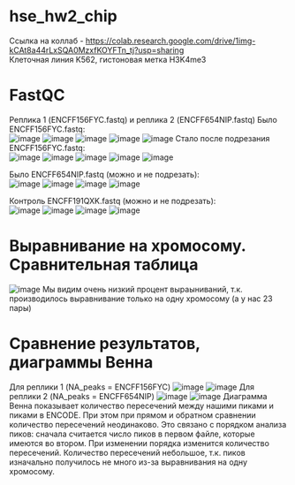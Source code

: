 # hse_hw2_chip
Ссылка на коллаб - https://colab.research.google.com/drive/1img-kCAt8a44rLxSQA0MzxfKOYFTn_tj?usp=sharing  
Клеточная линия K562, гистоновая метка H3K4me3  
# FastQC
Реплика 1 (ENCFF156FYC.fastq) и реплика 2 (ENCFF654NIP.fastq)
Было 	ENCFF156FYC.fastq:  
![image](https://user-images.githubusercontent.com/60805733/157036128-bf46f37f-1a4f-426c-97a8-f8d181fcf615.png)
![image](https://user-images.githubusercontent.com/60805733/157036154-e8cc8f69-3849-431b-b0ca-efef7849c04c.png)
![image](https://user-images.githubusercontent.com/60805733/157036170-88b512ff-57c6-4def-b599-f3b3c0f14717.png)
![image](https://user-images.githubusercontent.com/60805733/157036222-f12f3378-bf50-4b54-b3c8-4c7f7527030d.png)
![image](https://user-images.githubusercontent.com/60805733/157036245-461a797c-0927-408b-a1c9-e0eb94ccae1f.png)
Стало после подрезания	ENCFF156FYC.fastq:  
![image](https://user-images.githubusercontent.com/60805733/157036277-f040ef55-6800-4e53-a1cf-c7c5fc8a524c.png)
![image](https://user-images.githubusercontent.com/60805733/157036298-0315a3b8-b6d5-4770-b4c5-1774a56459f3.png)
![image](https://user-images.githubusercontent.com/60805733/157036315-482db460-c29e-4f00-8984-018814da9e07.png)
![image](https://user-images.githubusercontent.com/60805733/157036356-622b9a50-9f9e-433a-8f6b-029587f11418.png)
![image](https://user-images.githubusercontent.com/60805733/157036370-1ffa35c6-eecb-4380-81c9-f47a94e39cbc.png)

Было ENCFF654NIP.fastq (можно и не подрезать):  
![image](https://user-images.githubusercontent.com/60805733/157036497-9783cacf-3fb6-4345-a488-cf07d8792651.png)
![image](https://user-images.githubusercontent.com/60805733/157036537-3d6adbbd-6fba-4057-b928-053f5f5ef2e7.png)
![image](https://user-images.githubusercontent.com/60805733/157036548-86a1630b-7cd8-4a21-96ef-ba72490f3b18.png)
![image](https://user-images.githubusercontent.com/60805733/157036591-f7a965f0-0b28-43f7-9c78-bbede455ed89.png)

Контроль 	ENCFF191QXK.fastq (можно и не подрезать):  
![image](https://user-images.githubusercontent.com/60805733/157036822-55fe701a-f2f8-4f54-b326-4116925fb582.png)
![image](https://user-images.githubusercontent.com/60805733/157036866-90ca2ff5-aa01-4767-a976-b1077eaebc2c.png)
![image](https://user-images.githubusercontent.com/60805733/157036878-c8170142-b17a-4152-b414-5b02270a23f1.png)
![image](https://user-images.githubusercontent.com/60805733/157036908-bc388f23-db6d-47a9-80a9-3a116f6db59a.png)

# Выравнивание на хромосому. Сравнительная таблица  
![image](https://user-images.githubusercontent.com/60805733/157045996-cd155c6f-0548-411d-abee-18440be9ac63.png)
Мы видим очень низкий процент выраыниваний, т.к. производилось выравнивание только на одну хромосому (а у нас 23 пары)  

# Сравнение результатов, диаграммы Венна  
Для реплики 1 (NA_peaks = ENCFF156FYC)
![image](https://user-images.githubusercontent.com/60805733/157046435-f58509c0-6dda-4895-8d84-0140bbee5dbb.png)
![image](https://user-images.githubusercontent.com/60805733/157046469-936ba5aa-8b98-4a64-bce7-c8446a3069f0.png)
Для реплики 2 (NA_peaks = ENCFF654NIP)
![image](https://user-images.githubusercontent.com/60805733/157046585-ccb28c76-5070-4a51-952e-00202a8031bf.png)
![image](https://user-images.githubusercontent.com/60805733/157046614-cf3fbac7-40f2-40c8-a4d1-48f4b9687f5a.png)
Диаграмма Венна показывает количество пересечений между нашими пиками и пиками в ENCODE. При этом при прямом и обратном сравнении количество пересечений неодинаково. Это связано с порядком анализа пиков: сначала считается число пиков в первом файле, которые имеются во втором. При изменении порядка изменится количество пересечений.
Количество пересечений небольшое, т.к. пиков изначально получилось не много из-за выравнивания на одну хромосому.

